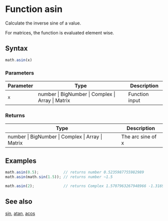 # Function asin

Calculate the inverse sine of a value.

For matrices, the function is evaluated element wise.


## Syntax

```js
math.asin(x)
```

### Parameters

Parameter | Type | Description
--------- | ---- | -----------
`x` | number &#124; BigNumber &#124; Complex &#124; Array &#124; Matrix | Function input

### Returns

Type | Description
---- | -----------
number &#124; BigNumber &#124; Complex &#124; Array &#124; Matrix | The arc sine of x


## Examples

```js
math.asin(0.5);           // returns number 0.5235987755982989
math.asin(math.sin(1.5)); // returns number ~1.5

math.asin(2);             // returns Complex 1.5707963267948966 -1.3169578969248166 i
```


## See also

[sin](sin.md),
[atan](atan.md),
[acos](acos.md)


<!-- Note: This file is automatically generated from source code comments. Changes made in this file will be overridden. -->
